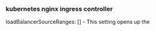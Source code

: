 ### kubernetes nginx ingress controller ###
 loadBalancerSourceRanges: [] - This setting opens up the 
